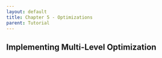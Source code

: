 ```yaml
---
layout: default
title: Chapter 5 - Optimizations
parent: Tutorial
---
```


## Implementing Multi-Level Optimization
